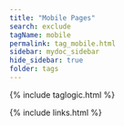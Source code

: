 ```yaml
---
title: "Mobile Pages"
search: exclude
tagName: mobile
permalink: tag_mobile.html
sidebar: mydoc_sidebar
hide_sidebar: true
folder: tags
---
```

{% include taglogic.html %}

{% include links.html %}
